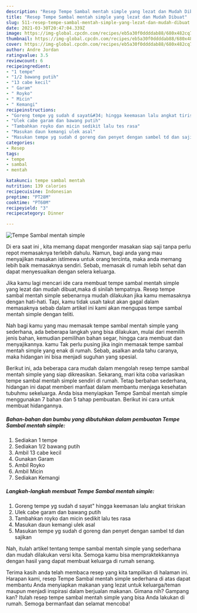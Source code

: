 ```yaml
---
description: "Resep Tempe Sambal mentah simple yang lezat dan Mudah Dibuat"
title: "Resep Tempe Sambal mentah simple yang lezat dan Mudah Dibuat"
slug: 511-resep-tempe-sambal-mentah-simple-yang-lezat-dan-mudah-dibuat
date: 2021-03-30T20:47:04.339Z
image: https://img-global.cpcdn.com/recipes/eb5a30f0ddddab88/680x482cq70/tempe-sambal-mentah-simple-foto-resep-utama.jpg
thumbnail: https://img-global.cpcdn.com/recipes/eb5a30f0ddddab88/680x482cq70/tempe-sambal-mentah-simple-foto-resep-utama.jpg
cover: https://img-global.cpcdn.com/recipes/eb5a30f0ddddab88/680x482cq70/tempe-sambal-mentah-simple-foto-resep-utama.jpg
author: Andre Jordan
ratingvalue: 3.5
reviewcount: 6
recipeingredient:
- "1 tempe"
- "1/2 bawang putih"
- "13 cabe kecil"
- " Garam"
- " Royko"
- " Micin"
- " Kemangi"
recipeinstructions:
- "Goreng tempe yg sudah d sayat&#34; hingga keemasan lalu angkat tiriskan"
- "Ulek cabe garam dan bawang putih"
- "Tambahkan royko dan micin sedikit lalu tes rasa"
- "Masukan daun kemangi ulek asal"
- "Masukan tempe yg sudah d goreng dan penyet dengan sambel td dan sajikan"
categories:
- Resep
tags:
- tempe
- sambal
- mentah

katakunci: tempe sambal mentah 
nutrition: 139 calories
recipecuisine: Indonesian
preptime: "PT28M"
cooktime: "PT60M"
recipeyield: "3"
recipecategory: Dinner

---
```



![Tempe Sambal mentah simple](https://img-global.cpcdn.com/recipes/eb5a30f0ddddab88/680x482cq70/tempe-sambal-mentah-simple-foto-resep-utama.jpg)

Di era  saat ini , kita memang dapat mengorder masakan siap saji tanpa perlu repot memasaknya terlebih dahulu. Namun, bagi anda yang mau menyajikan masakan istimewa untuk orang tercinta, maka anda memang lebih baik memasaknya sendiri. Sebab, memasak di rumah lebih sehat dan dapat menyesuaikan dengan selera keluarga.

Jika kamu lagi mencari ide cara membuat tempe sambal mentah simple yang lezat dan mudah dibuat,maka di sinilah tempatnya. Resep tempe sambal mentah simple  sebenarnya mudah dilakukan jika kamu memasaknya dengan hati-hati. Tapi, kamu tidak usah takut akan gagal dalam memasaknya 
sebab dalam artikel ini kami akan mengupas tempe sambal mentah simple dengan teliti.  



Nah bagi kamu yang mau memasak tempe sambal mentah simple yang sederhana, ada beberapa langkah yang bisa dilakukan, mulai dari memilih jenis bahan, kemudian pemilihan bahan segar, hingga cara membuat dan menyajikannya. kamu Tak perlu pusing jika ingin memasak tempe sambal mentah simple yang enak di rumah. Sebab, asalkan anda  tahu caranya, maka hidangan ini bisa menjadi suguhan yang spesial.

Berikut ini, ada beberapa cara mudah dalam mengolah resep tempe sambal mentah simple yang siap dikreasikan. Sekarang, mari kita coba variasikan tempe sambal mentah simple sendiri di rumah. Tetap berbahan sederhana, hidangan ini dapat memberi manfaat dalam membantu menjaga kesehatan tubuhmu sekeluarga. Anda bisa menyiapkan Tempe Sambal mentah simple menggunakan 7 bahan dan 5 tahap pembuatan. Berikut ini cara untuk membuat hidangannya.

<!--inarticleads1-->

##### Bahan-bahan dan bumbu yang dibutuhkan dalam pembuatan Tempe Sambal mentah simple:

1. Sediakan 1 tempe
1. Sediakan 1/2 bawang putih
1. Ambil 13 cabe kecil
1. Gunakan  Garam
1. Ambil  Royko
1. Ambil  Micin
1. Sediakan  Kemangi




<!--inarticleads2-->

##### Langkah-langkah membuat Tempe Sambal mentah simple:

1. Goreng tempe yg sudah d sayat&#34; hingga keemasan lalu angkat tiriskan
1. Ulek cabe garam dan bawang putih
1. Tambahkan royko dan micin sedikit lalu tes rasa
1. Masukan daun kemangi ulek asal
1. Masukan tempe yg sudah d goreng dan penyet dengan sambel td dan sajikan




Nah, itulah artikel tentang  tempe sambal mentah simple  yang sederhana dan mudah dilakukan versi kita. Semoga kamu bisa mempraktekkannya dengan hasil yang dapat membuat keluarga di rumah senang. 

Terima kasih anda telah membaca resep yang kita tampilkan di halaman ini. Harapan kami, resep  Tempe Sambal mentah simple sederhana di atas dapat membantu Anda menyiapkan makanan yang lezat untuk keluarga/teman maupun menjadi inspirasi dalam berjualan makanan. Gimana nih? Gampang kan? Itulah resep tempe sambal mentah simple yang bisa Anda lakukan di rumah. Semoga bermanfaat dan selamat mencoba!

